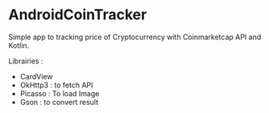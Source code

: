 # AndroidCoinTracker

Simple app to tracking price of Cryptocurrency with Coinmarketcap API and Kotlin.

Librairies :
- CardView
- OkHttp3 : to fetch API
- Picasso : To load Image
- Gson : to convert result
